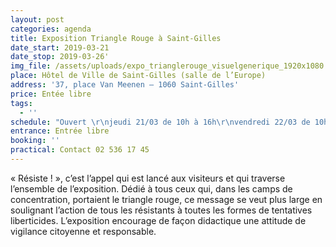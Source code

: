 ```yaml
---
layout: post
categories: agenda
title: Exposition Triangle Rouge à Saint-Gilles
date_start: 2019-03-21
date_stop: 2019-03-26'
img_file: /assets/uploads/expo_trianglerouge_visuelgenerique_1920x1080.jpg
place: Hôtel de Ville de Saint-Gilles (salle de l’Europe)
address: '37, place Van Meenen – 1060 Saint-Gilles'
price: Entée libre
tags:
  - ''
schedule: "Ouvert \r\njeudi 21/03 de 10h à 16h\r\nvendredi 22/03 de 10h à 12h\r\nsamedi 23/03 de 13h à 16h\r\ndu lundi 25/03 au mercredi 27/03 de 10h à 16h\r\n"
entrance: Entrée libre
booking: ''
practical: Contact 02 536 17 45
---
```

« Résiste ! », c’est l’appel qui est lancé aux visiteurs et qui traverse l’ensemble de l’exposition. Dédié à tous ceux qui, dans les camps de concentration, portaient le triangle rouge, ce message se veut plus large en soulignant l’action de tous les résistants à toutes les formes de tentatives liberticides. L’exposition encourage de façon didactique une attitude de vigilance citoyenne et responsable.
